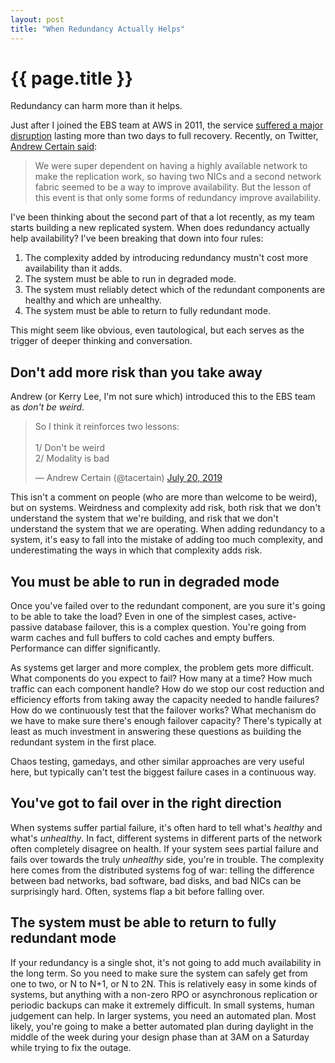 ```yaml
---
layout: post
title: "When Redundancy Actually Helps"
---
```


{{ page.title }}
================

<p class="meta">Redundancy can harm more than it helps.</p>

Just after I joined the EBS team at AWS in 2011, the service [suffered a major disruption](https://aws.amazon.com/message/65648/) lasting more than two days to full recovery. Recently, on Twitter, [Andrew Certain said](https://twitter.com/tacertain/status/1152459506464329729):

> We were super dependent on having a highly available network to make the replication work, so having two NICs and a second network fabric seemed to be a way to improve availability. But the lesson of this event is that only some forms of redundancy improve availability.

I've been thinking about the second part of that a lot recently, as my team starts building a new replicated system. When does redundancy actually help availability? I've been breaking that down into four rules:

1. The complexity added by introducing redundancy mustn't cost more availability than it adds.
2. The system must be able to run in degraded mode.
3. The system must reliably detect which of the redundant components are healthy and which are unhealthy.
4. The system must be able to return to fully redundant mode.

This might seem like obvious, even tautological, but each serves as the trigger of deeper thinking and conversation.

## Don't add more risk than you take away

Andrew (or Kerry Lee, I'm not sure which) introduced this to the EBS team as *don't be weird*.

<blockquote class="twitter-tweet" data-conversation="none" data-dnt="true"><p lang="en" dir="ltr">So I think it reinforces two lessons:<br><br>1/ Don&#39;t be weird<br>2/ Modality is bad</p>&mdash; Andrew Certain (@tacertain) <a href="https://twitter.com/tacertain/status/1152460786171707393?ref_src=twsrc%5Etfw">July 20, 2019</a></blockquote> <script async src="https://platform.twitter.com/widgets.js" charset="utf-8"></script> 

This isn't a comment on people (who are more than welcome to be weird), but on systems. Weirdness and complexity add risk, both risk that we don't understand the system that we're building, and risk that we don't understand the system that we are operating. When adding redundancy to a system, it's easy to fall into the mistake of adding too much complexity, and underestimating the ways in which that complexity adds risk.

## You must be able to run in degraded mode

Once you've failed over to the redundant component, are you sure it's going to be able to take the load? Even in one of the simplest cases, active-passive database failover, this is a complex question. You're going from warm caches and full buffers to cold caches and empty buffers. Performance can differ significantly.

As systems get larger and more complex, the problem gets more difficult. What components do you expect to fail? How many at a time? How much traffic can each component handle? How do we stop our cost reduction and efficiency efforts from taking away the capacity needed to handle failures? How do we continuously test that the failover works? What mechanism do we have to make sure there's enough failover capacity? There's typically at least as much investment in answering these questions as building the redundant system in the first place.

Chaos testing, gamedays, and other similar approaches are very useful here, but typically can't test the biggest failure cases in a continuous way.

## You've got to fail over in the right direction

When systems suffer partial failure, it's often hard to tell what's *healthy* and what's *unhealthy*. In fact, different systems in different parts of the network often completely disagree on health. If your system sees partial failure and fails over towards the truly *unhealthy* side, you're in trouble. The complexity here comes from the distributed systems fog of war: telling the difference between bad networks, bad software, bad disks, and bad NICs can be surprisingly hard. Often, systems flap a bit before falling over.

## The system must be able to return to fully redundant mode

If your redundancy is a single shot, it's not going to add much availability in the long term. So you need to make sure the system can safely get from one to two, or N to N+1, or N to 2N. This is relatively easy in some kinds of systems, but anything with a non-zero RPO or asynchronous replication or periodic backups can make it extremely difficult. In small systems, human judgement can help. In larger systems, you need an automated plan. Most likely, you're going to make a better automated plan during daylight in the middle of the week during your design phase than at 3AM on a Saturday while trying to fix the outage.




